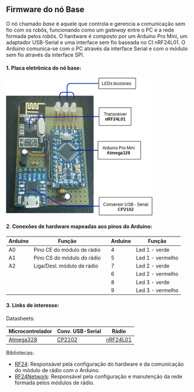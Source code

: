 ## Firmware do nó Base  

O nó chamado *base* é aquele que controla e gerencia a comunicação sem fio com os robôs, funcionando como um *gateway* entre o PC e a rede formada pelos robôs. O hardware é composto por um Arduino Pro Mini, um adaptador USB-Serial e uma interface sem fio baseada no CI nRF24L01. O Arduino comunica-se com o PC através da interface Serial e com o módulo sem fio através da interface SPI.


#### 1. Placa eletrônica do nó base:

<img src="https://github.com/alex-co/vsss/blob/master/img/base_placa_eletronica.png" width="400">

#### 2. Conexões de hardware mapeadas aos pinos do Arduino:

| Arduino | Função | | Arduino | Função |
| --- | --- | --- | --- | --- |
| A0 | Pino CE do módulo de rádio | | 4 | Led 1 - verde |
| A1 | Pino CS do módulo do rádio | | 5 | Led 1 - vermelho |
| A2 | Liga/Desl. módulo de rádio | | 7 | Led 2 - verde |
|    |                            | | 6 | Led 2 - vermelho |
|    |                            | | 8 | Led 3 - verde |
|    |                            | | 9 | Led 3 - vermelho |

#### 3. Links de interesse:

Datasheets:

| Microcontrolador | Conv. USB-Serial | Rádio |
| --- | --- | --- |
| [Atmega328](http://ww1.microchip.com/downloads/en/DeviceDoc/Atmel-7810-Automotive-Microcontrollers-ATmega328P_Datasheet.pdf "Atmega328") | [CP2102](https://www.silabs.com/documents/public/data-sheets/CP2102-9.pdf "CP2102") | [nRF24L01](https://infocenter.nordicsemi.com/pdf/nRF24L01P_PS_v1.0.pdf "nRF24L01") |

Bibliotecas:

* [RF24](http://tmrh20.github.io/RF24/classRF24.html): Responsável pela configuração do hardware e da comunicação do módulo de rádio com o Arduino.
* [RF24Network](http://tmrh20.github.io/RF24Network/classRF24Network.html): Responsável pela configuração e manutenção da rede formada pelos módulos de rádio.
